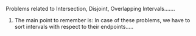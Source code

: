 Problems related to Intersection, Disjoint, Overlapping Intervals.......
  
1. The main point to remember is:
   In case of these problems, we have to sort intervals with respect to their endpoints.....
     
  
